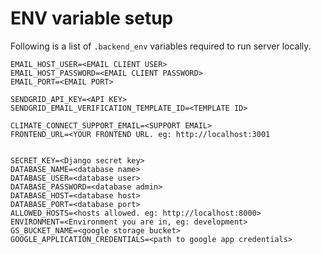 # ENV variable setup

Following is a list of `.backend_env` variables required to run server
locally.

```EMAIL_HOST=<YOUR EMAIL HOST>
EMAIL_HOST_USER=<EMAIL CLIENT USER>
EMAIL_HOST_PASSWORD=<EMAIL CLIENT PASSWORD>
EMAIL_PORT=<EMAIL PORT>

SENDGRID_API_KEY=<API KEY>
SENDGRID_EMAIL_VERIFICATION_TEMPLATE_ID=<TEMPLATE ID>

CLIMATE_CONNECT_SUPPORT_EMAIL=<SUPPORT EMAIL>
FRONTEND_URL=<YOUR FRONTEND URL. eg: http://localhost:3001


SECRET_KEY=<Django secret key>
DATABASE_NAME=<database name>
DATABASE_USER=<database user>
DATABASE_PASSWORD=<database admin>
DATABASE_HOST=<database host>
DATABASE_PORT=<database port>
ALLOWED_HOSTS=<hosts allowed. eg: http://localhost:8000>
ENVIRONMENT=<Environment you are in, eg: development>
GS_BUCKET_NAME=<google storage bucket>
GOOGLE_APPLICATION_CREDENTIALS=<path to google app credentials>
```
